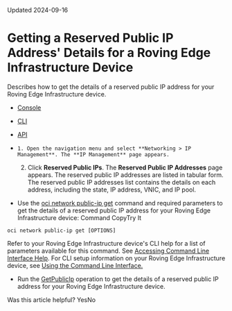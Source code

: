 Updated 2024-09-16
# Getting a Reserved Public IP Address' Details for a Roving Edge Infrastructure Device
Describes how to get the details of a reserved public IP address for your Roving Edge Infrastructure device.
  * [Console](https://docs.oracle.com/en-us/iaas/Content/Rover/Network/VCN/get-public-ip.htm)
  * [CLI](https://docs.oracle.com/en-us/iaas/Content/Rover/Network/VCN/get-public-ip.htm)
  * [API](https://docs.oracle.com/en-us/iaas/Content/Rover/Network/VCN/get-public-ip.htm)


  *     1. Open the navigation menu and select **Networking > IP Management**. The **IP Management** page appears.
    2. Click **Reserved Public IPs**. The **Reserved Public IP Addresses** page appears. The reserved public IP addresses are listed in tabular form.
The reserved public IP addresses list contains the details on each address, including the state, IP address, VNIC, and IP pool.
  * Use the [oci network public-ip get](https://docs.oracle.com/iaas/tools/oci-cli/latest/oci_cli_docs/cmdref/network/public-ip/get.html) command and required parameters to get the details of a reserved public IP address for your Roving Edge Infrastructure device:
Command
CopyTry It
```
oci network public-ip get [OPTIONS]
```

Refer to your Roving Edge Infrastructure device's CLI help for a list of parameters available for this command. See [Accessing Command Line Interface Help](https://docs.oracle.com/en-us/iaas/Content/Rover/Access/cli_install.htm#CLIAccessHelp).
For CLI setup information on your Roving Edge Infrastructure device, see [Using the Command Line Interface.](https://docs.oracle.com/en-us/iaas/Content/Rover/Access/cli_install.htm#CLI "Describes how to use the Command Line Interface to access a a Roving Edge Infrastructure device.")
  * Run the [GetPublicIp](https://docs.oracle.com/iaas/api/#/en/iaas/latest/PublicIp/GetPublicIp) operation to get the details of a reserved public IP address for your Roving Edge Infrastructure device.


Was this article helpful?
YesNo

